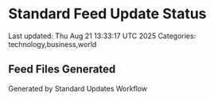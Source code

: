 # Standard Feed Update Status
Last updated: Thu Aug 21 13:33:17 UTC 2025
Categories: technology,business,world

## Feed Files Generated

Generated by Standard Updates Workflow
